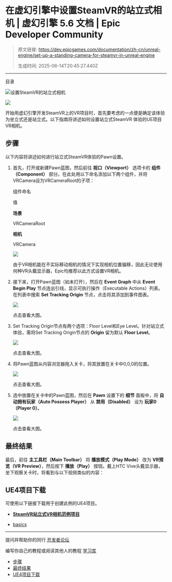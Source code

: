 # 在虚幻引擎中设置SteamVR的站立式相机 | 虚幻引擎 5.6 文档 | Epic Developer Community

> 原文链接: https://dev.epicgames.com/documentation/zh-cn/unreal-engine/set-up-a-standing-camera-for-steamvr-in-unreal-engine
> 
> 生成时间: 2025-06-14T20:45:27.440Z

---

目录

![设置SteamVR的站立式相机](https://dev.epicgames.com/community/api/documentation/image/c0793bc7-2090-45b0-89ae-e880c3f08748?resizing_type=fill&width=1920&height=335)

![](https://d1iv7db44yhgxn.cloudfront.net/documentation/images/47da0579-1317-4d49-94a2-574c0d2ca861/vr_standing_experience.png)

开始用虚幻引擎开发SteamVR上的VR项目时，首先要考虑的一点便是确定该体验为坐立式还是站立式。以下指南将讲述如何设置站立式SteamVR 体验的UE项目VR相机。

## 步骤

以下内容将讲述如何进行站立式SteamVR体验的Pawn设置。

1.  首先，打开或新建Pawn蓝图，然后前往 **视口（Viewport）** 选项卡的 **组件（Component）** 部分。在此处用以下命名添加以下两个组件，并将VRCamera设为VRCameraRoot的子项：
    
    组件命名
    
    值
    
    **场景**
    
    VRCameraRoot
    
    **相机**
    
    VRCamera
    
    ![](https://d1iv7db44yhgxn.cloudfront.net/documentation/images/3fa71c0e-2103-450c-97ee-5a97fd511cfc/ht_steamvr_camera_setup_00.png)
    
    由于VR相机能在不实际移动相机的情况下实现相机位置偏移，因此无论使用何种VR头戴显示器，Epic均推荐以此方式设置VR相机。
    
2.  接下来，打开Pawn蓝图（如未打开），然后在 **Event Graph** 中从 **Event Begin Play** 节点连出引线，显示可执行操作（Executable Actions）列表。在列表中搜索 **Set Tracking Origin** 节点，点击将其添加到事件图表。
    
    [![](https://d1iv7db44yhgxn.cloudfront.net/documentation/images/a259ba47-bf32-4a64-8973-7f9086db9754/ht_rift_camera_setup_09.png)](https://d1iv7db44yhgxn.cloudfront.net/documentation/images/a259ba47-bf32-4a64-8973-7f9086db9754/ht_rift_camera_setup_09.png)
    
    点击查看大图。
    
3.  Set Tracking Origin节点有两个选项：Floor Level和Eye Level。针对站立式体验，需将Set Tracking Origin节点的 **Origin** 留为默认 **Floor Level**。
    
    [![](https://d1iv7db44yhgxn.cloudfront.net/documentation/images/e44e0442-0a5c-4472-9834-e42dfaa48efa/ht_rift_camera_setup_10.png)](https://d1iv7db44yhgxn.cloudfront.net/documentation/images/e44e0442-0a5c-4472-9834-e42dfaa48efa/ht_rift_camera_setup_10.png)
    
    点击查看大图。
    
4.  将Pawn蓝图从内容浏览器拖入关卡，将其放置在关卡中0,0,0的位置。
    
    [![](https://d1iv7db44yhgxn.cloudfront.net/documentation/images/37c391d9-711a-4653-b8bd-150565003512/ht_rift_camera_setup_06.png)](https://d1iv7db44yhgxn.cloudfront.net/documentation/images/37c391d9-711a-4653-b8bd-150565003512/ht_rift_camera_setup_06.png)
    
    点击查看大图。
    
5.  选中放置在关卡中的Pawn蓝图，然后在 **Pawn** 设置下的 **细节** 面板中，将 **自动拥有玩家（Auto Possess Player）** 从 **禁用（Disabled）** 设为 **玩家0（Player 0）**。
    
    [![](https://d1iv7db44yhgxn.cloudfront.net/documentation/images/63147ba2-65f1-45d0-914e-929188f57c6a/ht_rift_camera_setup_07.png)](https://d1iv7db44yhgxn.cloudfront.net/documentation/images/63147ba2-65f1-45d0-914e-929188f57c6a/ht_rift_camera_setup_07.png)
    
    点击查看大图。
    

## 最终结果

最后，前往 **主工具栏（Main Toolbar）** 将 **播放模式（Play Mode）** 改为 **VR预览（VR Preview）**，然后按下 **播放（Play）** 按钮。戴上HTC Vive头戴显示器，坐下观察关卡时，将看到与以下视频类似的内容：

## UE4项目下载

可使用以下链接下载用于创建此例的UE4项目。

-   [**SteamVR站立式VR相机范例项目**](https://epicgames.box.com/s/8n6rtur0q01jrmgbdacog986tuzfx7js)

-   [basics](https://dev.epicgames.com/community/search?query=basics)

* * *

提问并帮助你的同行 [开发者论坛](https://forums.unrealengine.com/categories?tag=unreal-engine)

编写你自己的教程或阅读其他人的教程 [学习库](https://dev.epicgames.com/community/unreal-engine/learning)

-   [步骤](/documentation/zh-cn/unreal-engine/set-up-a-standing-camera-for-steamvr-in-unreal-engine#%E6%AD%A5%E9%AA%A4)
-   [最终结果](/documentation/zh-cn/unreal-engine/set-up-a-standing-camera-for-steamvr-in-unreal-engine#%E6%9C%80%E7%BB%88%E7%BB%93%E6%9E%9C)
-   [UE4项目下载](/documentation/zh-cn/unreal-engine/set-up-a-standing-camera-for-steamvr-in-unreal-engine#ue4%E9%A1%B9%E7%9B%AE%E4%B8%8B%E8%BD%BD)